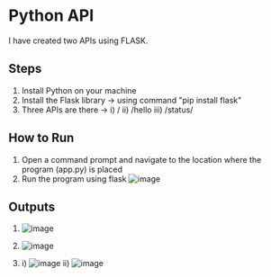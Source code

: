 # Python API
I have created two APIs using FLASK.
## Steps
  1. Install Python on your machine
  2. Install the Flask library -> using command "pip install flask"
  3. Three APIs are there ->  i) /
                             ii) /hello
                            iii) /status/<url>
## How to Run
1. Open a command prompt and navigate to the location where the program (app.py) is placed
2. Run the program using flask
   ![image](https://github.com/Dipta-1999/python_api/assets/82253092/4d078fd7-84e4-4fce-ac3e-33616c35fc5a)


## Outputs
  1. ![image](https://github.com/Dipta-1999/python_api/assets/82253092/fa27f4dc-3f24-4df9-b56a-a47f163be41a)

  2. ![image](https://github.com/Dipta-1999/python_api/assets/82253092/a1b90d3f-e685-4d8e-b649-9ed55da8fdc4)
  3. i)   ![image](https://github.com/Dipta-1999/python_api/assets/82253092/c5fcf1c5-7900-491a-9574-82d31394d25a)
    ii)   ![image](https://github.com/Dipta-1999/python_api/assets/82253092/0dddd31f-5ff6-423d-8a6d-c73b179526ff)





